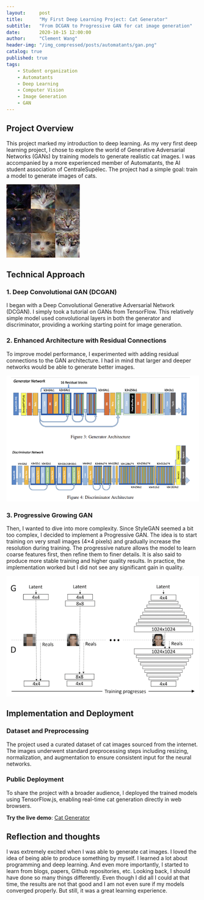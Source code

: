 ```yaml
---
layout:     post
title:      "My First Deep Learning Project: Cat Generator"
subtitle:   "From DCGAN to Progressive GAN for cat image generation"
date:       2020-10-15 12:00:00
author:     "Clement Wang"
header-img: "/img_compressed/posts/automatants/gan.png"
catalog: true
published: true
tags:
    - Student organization
    - Automatants
    - Deep Learning
    - Computer Vision
    - Image Generation
    - GAN
---
```



## Project Overview

This project marked my introduction to deep learning. As my very first deep learning project, I chose to explore the world of Generative Adversarial Networks (GANs) by training models to generate realistic cat images. I was accompanied by a more experienced member of Automatants, the AI student association of CentraleSupélec. The project had a simple goal: train a model to generate images of cats.


![Generated cats](/img_compressed/posts/automatants/gan.png)

## Technical Approach

### 1. Deep Convolutional GAN (DCGAN)
I began with a Deep Convolutional Generative Adversarial Network (DCGAN). I simply took a tutorial on GANs from TensorFlow. This relatively simple model used convolutional layers in both the generator and discriminator, providing a working starting point for image generation.

### 2. Enhanced Architecture with Residual Connections
To improve model performance, I experimented with adding residual connections to the GAN architecture. I had in mind that larger and deeper networks would be able to generate better images.

![Residual Connections](/img_compressed/posts/automatants/residual_gan.png)

### 3. Progressive Growing GAN
Then, I wanted to dive into more complexity. Since StyleGAN seemed a bit too complex, I decided to implement a Progressive GAN. The idea is to start training on very small images (4×4 pixels) and gradually increase the resolution during training. The progressive nature allows the model to learn coarse features first, then refine them to finer details. It is also said to produce more stable training and higher quality results. In practice, the implementation worked but I did not see any significant gain in quality.

![Progressive Growing GAN](/img_compressed/posts/automatants/progressive_gan.png)

## Implementation and Deployment

### Dataset and Preprocessing
The project used a curated dataset of cat images sourced from the internet. The images underwent standard preprocessing steps including resizing, normalization, and augmentation to ensure consistent input for the neural networks.


### Public Deployment
To share the project with a broader audience, I deployed the trained models using TensorFlow.js, enabling real-time cat generation directly in web browsers.

**Try the live demo**: [Cat Generator](https://automatants.cs-campus.fr/projects/cat-generator)

## Reflection and thoughts

I was extremely excited when I was able to generate cat images. I loved the idea of being able to produce something by myself. I learned a lot about programming and deep learning. And even more importantly, I started to learn from blogs, papers, Github repositories, etc. Looking back, I should have done so many things differently. Even though I did all I could at that time, the results are not that good and I am not even sure if my models converged properly. But still, it was a great learning experience.